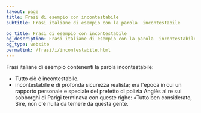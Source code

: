 ```yaml
---
layout: page
title: Frasi di esempio con incontestabile 
subtitle: Frasi italiane di esempio con la parola  incontestabile

og_title: Frasi di esempio con incontestabile 
og_description: Frasi italiane di esempio con la parola  incontestabile
og_type: website
permalink: /frasi/i/incontestabile.html
---
```


Frasi italiane di esempio contenenti la parola incontestabile:


- Tutto ciò è incontestabile.
- incontestabile e di profonda sicurezza realista; era l'epoca in cui un rapporto personale e speciale del prefetto di polizia Anglès al re sui sobborghi di Parigi terminava con queste righe: «Tutto ben considerato, Sire, non c'è nulla da temere da questa gente.
